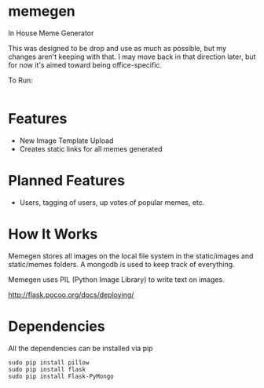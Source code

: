 memegen
=======

In House Meme Generator

This was designed to be drop and use as much as possible, but my changes aren't keeping with that. I may move back in that direction later, but for now it's aimed toward being office-specific.

To Run:
```$ python injokes.py
```

Features
========
* New Image Template Upload
* Creates static links for all memes generated

Planned Features
================
* Users, tagging of users, up votes of popular memes, etc.

How It Works
============

Memegen stores all images on the local file system in the static/images and static/memes folders.  A mongodb is used to keep track of everything.

Memegen uses PIL (Python Image Library) to write text on images.

http://flask.pocoo.org/docs/deploying/

Dependencies
============
All the dependencies can be installed via pip

```sudo apt-get install python-pip python-dev build-essential libjpeg8-dev
sudo pip install pillow
sudo pip install flask
sudo pip install Flask-PyMongo
```

